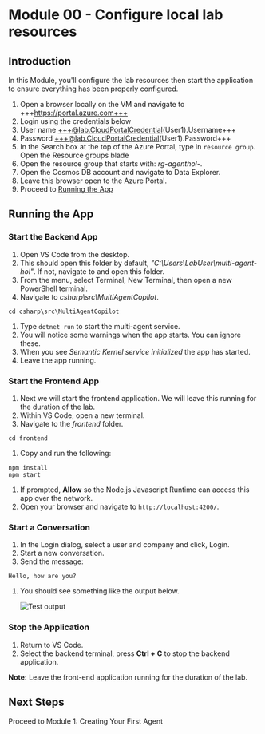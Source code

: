 # Module 00 - Configure local lab resources

## Introduction

In this Module, you'll configure the lab resources then start the application to ensure everything has been properly configured.

1. Open a browser locally on the VM and navigate to +++https://portal.azure.com+++
1. Login using the credentials below
1. User name +++@lab.CloudPortalCredential(User1).Username+++
1. Password +++@lab.CloudPortalCredential(User1).Password+++
1. In the Search box at the top of the Azure Portal, type in `resource group`. Open the Resource groups blade
1. Open the resource group that starts with: *rg-agenthol-*.
1. Open the Cosmos DB account and navigate to Data Explorer.
1. Leave this browser open to the Azure Portal.
1. Proceed to [Running the App](#running-the-app)

## Running the App

### Start the Backend App

1. Open VS Code from the desktop.
1. This should open this folder by default, *"C:\Users\LabUser\multi-agent-hol\"*. If not, navigate to and open this folder.
1. From the menu, select Terminal, New Terminal, then open a new PowerShell terminal.
1. Navigate to *csharp\src\MultiAgentCopilot*.

```shell
cd csharp\src\MultiAgentCopilot
```

1. Type `dotnet run` to start the multi-agent service.
1. You will notice some warnings when the app starts. You can ignore these.
1. When you see *Semantic Kernel service initialized* the app has started.
1. Leave the app running.

### Start the Frontend App

1. Next we will start the frontend application. We will leave this running for the duration of the lab.
1. Within VS Code, open a new terminal.
1. Navigate to the *frontend* folder.

```shell
cd frontend
```

1. Copy and run the following:

```shell
npm install
npm start
```

1. If prompted, **Allow** so the Node.js Javascript Runtime can access this app over the network.
1. Open your browser and navigate to `http://localhost:4200/`.

### Start a Conversation

1. In the Login dialog, select a user and company and click, Login.
1. Start a new conversation.
1. Send the message:

```text
Hello, how are you?
```

1. You should see something like the output below.

   ![Test output](./media/module-00/test-output.png)

### Stop the Application

1. Return to VS Code.
1. Select the backend terminal, press **Ctrl + C** to stop the backend application.

**Note:** Leave the front-end application running for the duration of the lab.

## Next Steps

Proceed to Module 1: Creating Your First Agent
